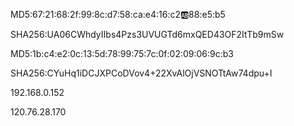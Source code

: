 MD5:67:21:68:2f:99:8c:d7:58:ca:e4:16:c2:ab:88:e5:b5

SHA256:UA06CWhdyIIbs4Pzs3UVUGTd6mxQED43OF2ItTb9mSw



MD5:1b:c4:e2:0c:13:5d:78:99:75:7c:0f:02:09:06:9c:b3

SHA256:CYuHq1iDCJXPCoDVov4+22XvAlOjVSNOTtAw74dpu+I

192.168.0.152

120.76.28.170
